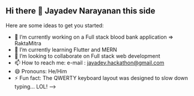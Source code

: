 ## Hi there 👋 Jayadev Narayanan this side

Here are some ideas to get you started:

- 🔭 I’m currently working on a Full stack blood bank application => RaktaMitra
- 🌱 I’m currently learning Flutter and MERN 
- 👯 I’m looking to collaborate on Full stack web development 
- 📫 How to reach me: e-mail : jayadev.hackathon@gmail.com 
- 😄 Pronouns: He/Him
- ⚡ Fun fact: The QWERTY keyboard layout was designed to slow down typing... LOL!
-->
